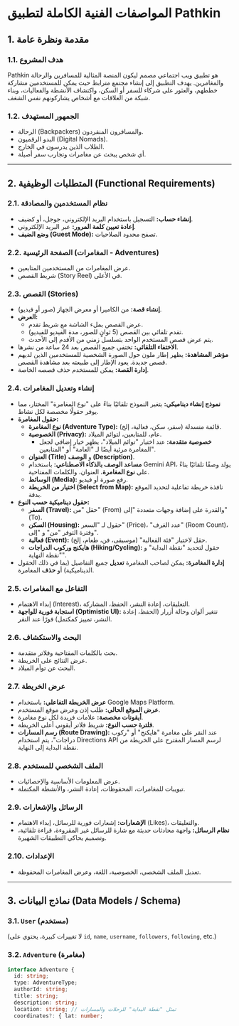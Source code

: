 # المواصفات الفنية الكاملة لتطبيق Pathkin

## 1. مقدمة ونظرة عامة

### 1.1. هدف المشروع
Pathkin هو تطبيق ويب اجتماعي مصمم ليكون المنصة المثالية للمسافرين والرحالة والمغامرين. يهدف التطبيق إلى إنشاء مجتمع مترابط حيث يمكن للمستخدمين مشاركة خططهم، والعثور على شركاء للسفر أو السكن، واكتشاف الأنشطة والفعاليات، وبناء شبكة من العلاقات مع أشخاص يشاركونهم نفس الشغف.

### 1.2. الجمهور المستهدف
- الرحالة (Backpackers) والمسافرون المنفردون.
- البدو الرقميون (Digital Nomads).
- الطلاب الذين يدرسون في الخارج.
- أي شخص يبحث عن مغامرات وتجارب سفر أصيلة.

---

## 2. المتطلبات الوظيفية (Functional Requirements)

### 2.1. نظام المستخدمين والمصادقة
- **إنشاء حساب:** التسجيل باستخدام البريد الإلكتروني، جوجل، أو كضيف.
- **إعادة تعيين كلمة المرور:** عبر البريد الإلكتروني.
- **وضع الضيف (Guest Mode):** تصفح محدود الصلاحيات.

### 2.2. الصفحة الرئيسية (المغامرات - Adventures)
- عرض المغامرات من المستخدمين المتابعين.
- شريط القصص (Story Reel) في الأعلى.

### 2.3. القصص (Stories)
- **إنشاء قصة:** من الكاميرا أو معرض الجهاز (صور أو فيديو).
- **العرض:**
    - عرض القصص بملء الشاشة مع شريط تقدم.
    - تقدم تلقائي بين القصص (5 ثوانٍ للصور، مدة الفيديو للفيديو).
    - يتم عرض قصص المستخدم الواحد بتسلسل زمني من الأقدم إلى الأحدث.
- **الاختفاء التلقائي:** تختفي جميع القصص بعد 24 ساعة من نشرها.
- **مؤشر المشاهدة:** يظهر إطار ملون حول الصورة الشخصية للمستخدمين الذين لديهم قصص جديدة. يعود الإطار إلى طبيعته بعد مشاهدة القصص.
- **إدارة القصة:** يمكن للمستخدم حذف قصصه الخاصة.

### 2.4. إنشاء وتعديل المغامرات
- **نموذج إنشاء ديناميكي:** يتغير النموذج تلقائيًا بناءً على "نوع المغامرة" المختار، مما يوفر حقولًا مخصصة لكل نشاط.
- **حقول المغامرة:**
    - **نوع المغامرة (Adventure Type):** قائمة منسدلة (سفر، سكن، فعالية، إلخ).
    - **الخصوصية (Privacy):** عام، للمتابعين، لتوائم الميلاد.
        - **خصوصية متقدمة:** عند اختيار "توائم الميلاد"، يظهر خيار إضافي لجعل المغامرة مرئية أيضًا لـ "العامة" أو "المتابعين".
    - **العنوان (Title)** و **الوصف (Description)**.
    - **مساعد الوصف بالذكاء الاصطناعي:** باستخدام Gemini API، يولد وصفًا تلقائيًا بناءً على **نوع المغامرة**، العنوان، والكلمات المفتاحية.
    - **الوسائط (Media):** رفع صورة أو فيديو.
    - **اختيار من الخريطة (Select from Map):** نافذة خريطة تفاعلية لتحديد الموقع بدقة.
- **حقول ديناميكية حسب النوع:**
    - **السفر (Travel):** حقل "من" (From) والقدرة على إضافة وجهات متعددة "إلى" (To).
    - **السكن (Housing):** حقول لـ "السعر" (Price)، "عدد الغرف" (Room Count)، وفترة التوفر "من" و "إلى".
    - **فعالية (Event):** حقل لاختيار "فئة الفعالية" (موسيقى، فن، طعام، إلخ).
    - **هايكنج وركوب الدراجات (Hiking/Cycling):** حقول لتحديد "نقطة البداية" و "نقطة النهاية".
- **إدارة المغامرة:** يمكن لصاحب المغامرة **تعديل** جميع التفاصيل (بما في ذلك الحقول الديناميكية) أو **حذف** المغامرة.

### 2.5. التفاعل مع المغامرات
- إبداء الاهتمام (Interest)، التعليقات، إعادة النشر، الحفظ، المشاركة.
- **استجابة فورية للواجهة (Optimistic UI):** تتغير ألوان وحالة أزرار (الحفظ، إعادة النشر، تمييز كمكتمل) فورًا عند النقر.

### 2.6. البحث والاستكشاف
- بحث بالكلمات المفتاحية وفلاتر متقدمة.
- عرض النتائج على الخريطة.
- البحث عن توأم الميلاد.

### 2.7. عرض الخريطة
- **عرض الخريطة التفاعلي:** باستخدام Google Maps Platform.
- **عرض الموقع الحالي:** طلب إذن وعرض موقع المستخدم.
- **أيقونات مخصصة:** علامات فريدة لكل نوع مغامرة.
- **فلترة حسب النوع:** شريط فلاتر أيقوني أعلى الخريطة.
- **رسم المسارات (Route Drawing):** عند النقر على مغامرة "هايكنج" أو "ركوب دراجات"، يتم استخدام Directions API لرسم المسار المقترح على الخريطة من نقطة البداية إلى النهاية.

### 2.8. الملف الشخصي للمستخدم
- عرض المعلومات الأساسية والإحصائيات.
- تبويبات للمغامرات، المحفوظات، إعادة النشر، والأنشطة المكتملة.

### 2.9. الرسائل والإشعارات
- **الإشعارات:** إشعارات فورية للرسائل، إبداء الاهتمام (Likes)، والتعليقات.
- **نظام الرسائل:** واجهة محادثات حديثة مع شارة للرسائل غير المقروءة، قراءة تلقائية، وتصميم يحاكي التطبيقات الشهيرة.

### 2.10. الإعدادات
- تعديل الملف الشخصي، الخصوصية، اللغة، وعرض المغامرات المحفوظة.

---

## 3. نماذج البيانات (Data Models / Schema)

### 3.1. `User` (مستخدم)
(لا تغييرات كبيرة، يحتوي على `id`, `name`, `username`, `followers`, `following`, etc.)

### 3.2. `Adventure` (مغامرة)
```typescript
interface Adventure {
  id: string;
  type: AdventureType;
  authorId: string;
  title: string;
  description: string;
  location: string; // تمثل "نقطة البداية" للرحلات والمسارات
  coordinates?: { lat: number;